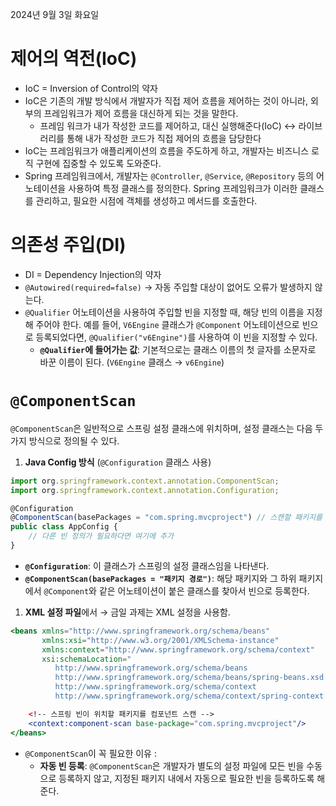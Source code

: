 2024년 9월 3일 화요일

# 제어의 역전(IoC)

- IoC = Inversion of Control의 약자
- IoC은 기존의 개발 방식에서 개발자가 직접 제어 흐름을 제어하는 것이 아니라, 외부의 프레임워크가 제어 흐름을 대신하게 되는 것을 말한다.
    - 프레임 워크가 내가 작성한 코드를 제어하고, 대신 실행해준다(IoC) ↔ 라이브러리를 통해 내가 작성한 코드가 직접 제어의 흐름을 담당한다
- IoC는 프레임워크가 애플리케이션의 흐름을 주도하게 하고, 개발자는 비즈니스 로직 구현에 집중할 수 있도록 도와준다.
- Spring 프레임워크에서, 개발자는 `@Controller`, `@Service`, `@Repository` 등의 어노테이션을 사용하여 특정 클래스를 정의한다. Spring 프레임워크가 이러한 클래스를 관리하고, 필요한 시점에 객체를 생성하고 메서드를 호출한다.

# 의존성 주입(DI)

- DI = Dependency Injection의 약자
- `@Autowired(required=false)` → 자동 주입할 대상이 없어도 오류가 발생하지 않는다.
- `@Qualifier` 어노테이션을 사용하여 주입할 빈을 지정할 때, 해당 빈의 이름을 지정해 주어야 한다. 예를 들어, `V6Engine` 클래스가 `@Component` 어노테이션으로 빈으로 등록되었다면, `@Qualifier("v6Engine")`를 사용하여 이 빈을 지정할 수 있다.
    - **`@Qualifier`에 들어가는 값**: 기본적으로는 클래스 이름의 첫 글자를 소문자로 바꾼 이름이 된다. (`V6Engine` 클래스 → `v6Engine`)

# `@ComponentScan`

`@ComponentScan`은 일반적으로 스프링 설정 클래스에 위치하며, 설정 클래스는 다음 두 가지 방식으로 정의될 수 있다.

1. **Java Config 방식** (`@Configuration` 클래스 사용)

```jsx
import org.springframework.context.annotation.ComponentScan;
import org.springframework.context.annotation.Configuration;

@Configuration
@ComponentScan(basePackages = "com.spring.mvcproject") // 스캔할 패키지를 지정
public class AppConfig {
    // 다른 빈 정의가 필요하다면 여기에 추가
}
```

- **`@Configuration`**: 이 클래스가 스프링의 설정 클래스임을 나타낸다.
- **`@ComponentScan(basePackages = "패키지 경로")`**: 해당 패키지와 그 하위 패키지에서 `@Component`와 같은 어노테이션이 붙은 클래스를 찾아서 빈으로 등록한다.
1. **XML 설정 파일**에서 → 금일 과제는 XML 설정을 사용함.

```jsx
<beans xmlns="http://www.springframework.org/schema/beans"
       xmlns:xsi="http://www.w3.org/2001/XMLSchema-instance"
       xmlns:context="http://www.springframework.org/schema/context"
       xsi:schemaLocation="
          http://www.springframework.org/schema/beans 
          http://www.springframework.org/schema/beans/spring-beans.xsd
          http://www.springframework.org/schema/context 
          http://www.springframework.org/schema/context/spring-context.xsd">

    <!-- 스프링 빈이 위치할 패키지를 컴포넌트 스캔 -->
    <context:component-scan base-package="com.spring.mvcproject"/>
</beans>
```

- `@ComponentScan`이 꼭 필요한 이유 :
    - **자동 빈 등록**: `@ComponentScan`은 개발자가 별도의 설정 파일에 모든 빈을 수동으로 등록하지 않고, 지정된 패키지 내에서 자동으로 필요한 빈을 등록하도록 해준다.